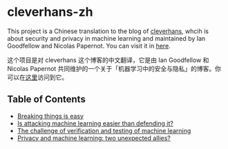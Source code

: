 # cleverhans-zh

This project is a Chinese translation to the blog of [cleverhans](http://www.cleverhans.io/), whcih is about security and privacy in machine learning and maintained by Ian Goodfellow and Nicolas Papernot.
You can visit it in [here](https://hughwen.github.io/cleverhans-zh/).

这个项目是对 cleverhans 这个博客的中文翻译，它是由 Ian Goodfellow 和 Nicolas Papernot 共同维护的一个关于「机器学习中的安全与隐私」的博客。你可以在[这里](https://hughwen.github.io/cleverhans-zh/)访问到它。

## Table of Contents

- [Breaking things is easy](./post/break-things-is-easy.md)
- [Is attacking machine learning easier than defending it?](./post/Is-attacking-machine-learning-easier-than-defending-it.md)
- [The challenge of verification and testing of machine learning](./post/The-challenge-of-verification-and-testing-of-machine-learning.md)
- [Privacy and machine learning: two unexpected allies?](./post/Privacy-and-machine-learning-two-unexpected-allies.md)